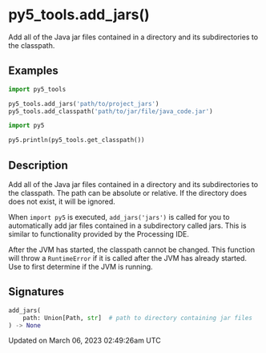 # py5_tools.add_jars()

Add all of the Java jar files contained in a directory and its subdirectories to the classpath.

## Examples

<div class="example-table">

<div class="example-row"><div class="example-cell-image">

</div><div class="example-cell-code">

```python
import py5_tools

py5_tools.add_jars('path/to/project_jars')
py5_tools.add_classpath('path/to/jar/file/java_code.jar')

import py5

py5.println(py5_tools.get_classpath())
```

</div></div>

</div>

## Description

Add all of the Java jar files contained in a directory and its subdirectories to the classpath. The path can be absolute or relative. If the directory does does not exist, it will be ignored.

When `import py5` is executed, `add_jars('jars')` is called for you to automatically add jar files contained in a subdirectory called jars. This is similar to functionality provided by the Processing IDE.

After the JVM has started, the classpath cannot be changed. This function will throw a `RuntimeError` if it is called after the JVM has already started. Use [](py5tools_is_jvm_running) to first determine if the JVM is running.

## Signatures

```python
add_jars(
    path: Union[Path, str]  # path to directory containing jar files
) -> None
```

Updated on March 06, 2023 02:49:26am UTC
